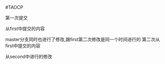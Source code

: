 #TAOCP

第一次提交

从first中提交的内容



master分支同时也进行了修改,跟first第二次修改是同一个时间进行的
第二次从first中提交的内容


从second中进行的修改

